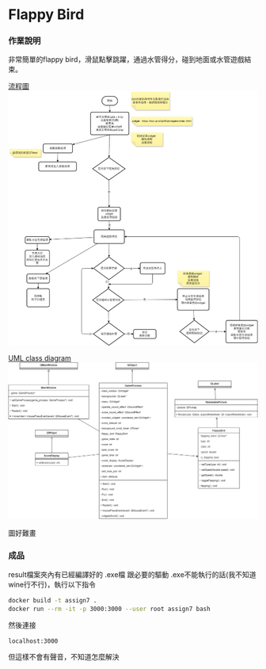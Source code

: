 # Flappy Bird
### 作業說明
非常簡單的flappy bird，滑鼠點擊跳躍，通過水管得分，碰到地面或水管遊戲結束。  

[流程圖](https://github.com/antyee87/assign7/blob/main/flow%20chart.png)  
<img src="https://github.com/antyee87/assign7/blob/main/flow%20chart.png?raw=true" alt="流程圖" />  

[UML class diagram](https://github.com/antyee87/assign7/blob/main/uml%20class%20diagram.png)  
<img src="https://github.com/antyee87/assign7/blob/main/uml%20class%20diagram.png?raw=true" alt="流程圖" />  

圖好難畫

### 成品
result檔案夾內有已經編譯好的 .exe檔  跟必要的驅動
.exe不能執行的話(我不知道wine行不行)，執行以下指令
```bash
docker build -t assign7 .
docker run --rm -it -p 3000:3000 --user root assign7 bash
```
然後連接
```bash
localhost:3000
```
但這樣不會有聲音，不知道怎麼解決